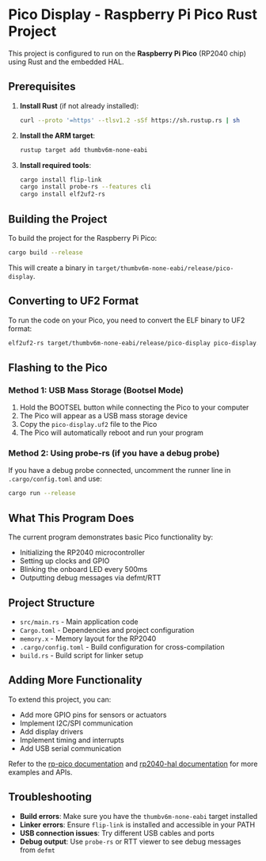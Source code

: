 # Pico Display - Raspberry Pi Pico Rust Project

This project is configured to run on the **Raspberry Pi Pico** (RP2040 chip) using Rust and the embedded HAL.

## Prerequisites

1. **Install Rust** (if not already installed):
   ```bash
   curl --proto '=https' --tlsv1.2 -sSf https://sh.rustup.rs | sh
   ```

2. **Install the ARM target**:
   ```bash
   rustup target add thumbv6m-none-eabi
   ```

3. **Install required tools**:
   ```bash
   cargo install flip-link
   cargo install probe-rs --features cli
   cargo install elf2uf2-rs
   ```

## Building the Project

To build the project for the Raspberry Pi Pico:

```bash
cargo build --release
```

This will create a binary in `target/thumbv6m-none-eabi/release/pico-display`.

## Converting to UF2 Format

To run the code on your Pico, you need to convert the ELF binary to UF2 format:

```bash
elf2uf2-rs target/thumbv6m-none-eabi/release/pico-display pico-display.uf2
```

## Flashing to the Pico

### Method 1: USB Mass Storage (Bootsel Mode)

1. Hold the BOOTSEL button while connecting the Pico to your computer
2. The Pico will appear as a USB mass storage device
3. Copy the `pico-display.uf2` file to the Pico
4. The Pico will automatically reboot and run your program

### Method 2: Using probe-rs (if you have a debug probe)

If you have a debug probe connected, uncomment the runner line in `.cargo/config.toml` and use:

```bash
cargo run --release
```

## What This Program Does

The current program demonstrates basic Pico functionality by:
- Initializing the RP2040 microcontroller
- Setting up clocks and GPIO
- Blinking the onboard LED every 500ms
- Outputting debug messages via defmt/RTT

## Project Structure

- `src/main.rs` - Main application code
- `Cargo.toml` - Dependencies and project configuration
- `memory.x` - Memory layout for the RP2040
- `.cargo/config.toml` - Build configuration for cross-compilation
- `build.rs` - Build script for linker setup

## Adding More Functionality

To extend this project, you can:
- Add more GPIO pins for sensors or actuators
- Implement I2C/SPI communication
- Add display drivers
- Implement timing and interrupts
- Add USB serial communication

Refer to the [rp-pico documentation](https://docs.rs/rp-pico) and [rp2040-hal documentation](https://docs.rs/rp2040-hal) for more examples and APIs.

## Troubleshooting

- **Build errors**: Make sure you have the `thumbv6m-none-eabi` target installed
- **Linker errors**: Ensure `flip-link` is installed and accessible in your PATH
- **USB connection issues**: Try different USB cables and ports
- **Debug output**: Use `probe-rs` or RTT viewer to see debug messages from `defmt` 
